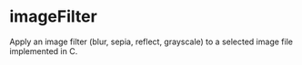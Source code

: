 # imageFilter

Apply an image filter (blur, sepia, reflect, grayscale) to a selected image file implemented in C.
